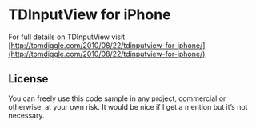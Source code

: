 TDInputView for iPhone
======================
For full details on TDInputView visit [http://tomdiggle.com/2010/08/22/tdinputview-for-iphone/](http://tomdiggle.com/2010/08/22/tdinputview-for-iphone/)

License
-------
You can freely use this code sample in any project, commercial or otherwise, at your own risk. It would be nice if I get a mention but it’s not necessary.

